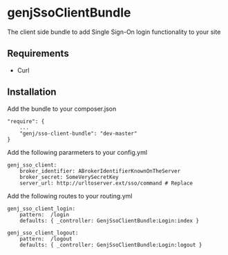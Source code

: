 # genjSsoClientBundle

The client side bundle to add Single Sign-On login functionality to your site

## Requirements

* Curl

## Installation

Add the bundle to your composer.json

```
"require": {
    ...
    "genj/sso-client-bundle": "dev-master"
}
```

Add the following pararmeters to your config.yml

```
genj_sso_client:
    broker_identifier: ABrokerIdentifierKnownOnTheServer
    broker_secret: SomeVerySecretKey
    server_url: http://urltoserver.ext/sso/command # Replace 
```

Add the following routes to your routing.yml

```
genj_sso_client_login:
    pattern:  /login
    defaults: { _controller: GenjSsoClientBundle:Login:index }

genj_sso_client_logout:
    pattern:  /logout
    defaults: { _controller: GenjSsoClientBundle:Login:logout }
```


